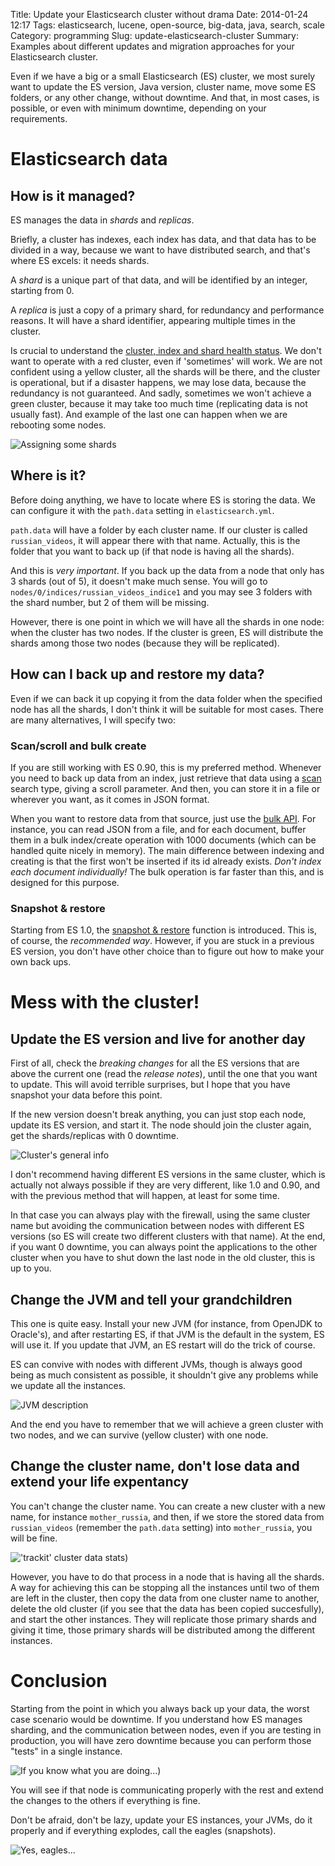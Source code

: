 Title: Update your Elasticsearch cluster without drama
Date: 2014-01-24 12:17
Tags: elasticsearch, lucene, open-source, big-data, java, search, scale
Category: programming
Slug: update-elasticsearch-cluster
Summary: Examples about different updates and migration approaches for your Elasticsearch cluster.

Even if we have a big or a small Elasticsearch (ES) cluster, we most surely want to update the ES version, Java version, cluster name, move some ES folders, or any other change, without downtime. And that, in most cases, is possible, or even with minimum downtime, depending on your requirements.

# Elasticsearch data

## How is it managed?

ES manages the data in *shards* and *replicas*.

Briefly, a cluster has indexes, each index has data, and that data has to be divided in a way, because we want to have distributed search, and that's where ES excels: it needs shards.

A *shard* is a unique part of that data, and will be identified by an integer, starting from 0.

A *replica* is just a copy of a primary shard, for redundancy and performance reasons. It will have a shard identifier, appearing multiple times in the cluster.

Is crucial to understand the [cluster, index and shard health status](http://www.elasticsearch.org/guide/en/elasticsearch/reference/current/cluster-health.html). We don't want to operate with a red cluster, even if 'sometimes' will work. We are not confident using a yellow cluster, all the shards will be there, and the cluster is operational, but if a disaster happens, we may lose data, because the redundancy is not guaranteed. And sadly, sometimes we won't achieve a green cluster, because it may take too much time (replicating data is not usually fast). And example of the last one can happen when we are rebooting some nodes.

![Assigning some shards](http://i.imgur.com/hjYzuX6.png)

## Where is it?

Before doing anything, we have to locate where ES is storing the data. We can configure it with the `path.data` setting in `elasticsearch.yml`.

`path.data` will have a folder by each cluster name. If our cluster is called `russian_videos`, it will appear there with that name. Actually, this is the folder that you want to back up (if that node is having all the shards).

And this is *very important*. If you back up the data from a node that only has 3 shards (out of 5), it doesn't make much sense. You will go to `nodes/0/indices/russian_videos_indice1` and you may see 3 folders with the shard number, but 2 of them will be missing.

However, there is one point in which we will have all the shards in one node: when the cluster has two nodes. If the cluster is green, ES will distribute the shards among those two nodes (because they will be replicated).

## How can I back up and restore my data?

Even if we can back it up copying it from the data folder when the specified node has all the shards, I don't think it will be suitable for most cases. There are many alternatives, I will specify two:

### Scan/scroll and bulk create
If you are still working with ES 0.90, this is my preferred method. Whenever you need to back up data from an index, just retrieve that data using a [scan](http://www.elasticsearch.org/guide/en/elasticsearch/reference/current/search-request-search-type.html#scan) search type, giving a scroll parameter. And then, you can store it in a file or wherever you want, as it comes in JSON format.

When you want to restore data from that source, just use the [bulk API](http://www.elasticsearch.org/guide/en/elasticsearch/reference/current/docs-bulk.html). For instance, you can read JSON from a file, and for each document, buffer them in a bulk index/create operation with 1000 documents (which can be handled quite nicely in memory). The main difference between indexing and creating is that the first won't be inserted if its id already exists. *Don't index each document individually!* The bulk operation is far faster than this, and is designed for this purpose.

### Snapshot & restore
Starting from ES 1.0, the [snapshot & restore](http://www.elasticsearch.org/blog/introducing-snapshot-restore/) function is introduced. This is, of course, the *recommended way*. However, if you are stuck in a previous ES version, you don't have other choice than to figure out how to make your own back ups.

# Mess with the cluster!

## Update the ES version and live for another day

First of all, check the *breaking changes* for all the ES versions that are above the current one (read the *release notes*), until the one that you want to update. This will avoid terrible surprises, but I hope that you have snapshot your data before this point.

If the new version doesn't break anything, you can just stop each node, update its ES version, and start it. The node should join the cluster again, get the shards/replicas with 0 downtime.

![Cluster's general info](http://i.imgur.com/unjTQPz.png)

I don't recommend having different ES versions in the same cluster, which is actually not always possible if they are very different, like 1.0 and 0.90, and with the previous method that will happen, at least for some time.

In that case you can always play with the firewall, using the same cluster name but avoiding the communication between nodes with different ES versions (so ES will create two different clusters with that name). At the end, if you want 0 downtime, you can always point the applications to the other cluster when you have to shut down the last node in the old cluster, this is up to you.

## Change the JVM and tell your grandchildren

This one is quite easy. Install your new JVM (for instance, from OpenJDK to Oracle's), and after restarting ES, if that JVM is the default in the system, ES will use it. If you update that JVM, an ES restart will do the trick of course.

ES can convive with nodes with different JVMs, though is always good being as much consistent as possible, it shouldn't give any problems while we update all the instances.

![JVM description](http://i.imgur.com/ZpcY1Fm.png)

And the end you have to remember that we will achieve a green cluster with two nodes, and we can survive (yellow cluster) with one node.

## Change the cluster name, don't lose data and extend your life expentancy

You can't change the cluster name. You can create a new cluster with a new name, for instance `mother_russia`, and then, if we store the stored data from `russian_videos` (remember the `path.data` setting) into `mother_russia`, you will be fine.

!['trackit' cluster data stats](http://i.imgur.com/pZ9ju9f.png))

However, you have to do that process in a node that is having all the shards. A way for achieving this can be stopping all the instances until two of them are left in the cluster, then copy the data from one cluster name to another, delete the old cluster (if you see that the data has been copied succesfully), and start the other instances. They will replicate those primary shards and giving it time, those primary shards will be distributed among the different instances.

# Conclusion

Starting from the point in which you always back up your data, the worst case scenario would be downtime. If you understand how ES manages sharding, and the communication between nodes, even if you are testing in production, you will have zero downtime because you can perform those "tests" in a single instance.

![If you know what you are doing...](http://i.imgur.com/BRnzsBa.jpg))

You will see if that node is communicating properly with the rest and extend the changes to the others if everything is fine.

Don't be afraid, don't be lazy, update your ES instances, your JVMs, do it properly and if everything explodes, call the eagles (snapshots).

![Yes, eagles...](http://i.imgur.com/52DARgZ.jpg)
